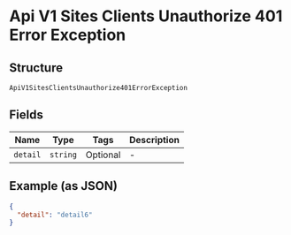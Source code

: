 
# Api V1 Sites Clients Unauthorize 401 Error Exception

## Structure

`ApiV1SitesClientsUnauthorize401ErrorException`

## Fields

| Name | Type | Tags | Description |
|  --- | --- | --- | --- |
| `detail` | `string` | Optional | - |

## Example (as JSON)

```json
{
  "detail": "detail6"
}
```

